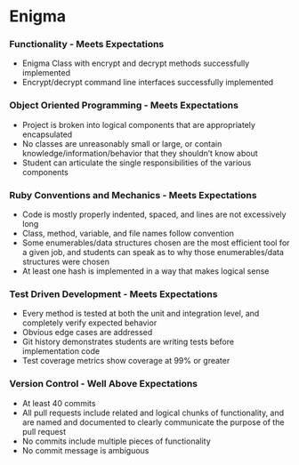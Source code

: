 # Enigma


### Functionality - Meets Expectations
* Enigma Class with encrypt and decrypt methods successfully implemented
* Encrypt/decrypt command line interfaces successfully implemented


### Object Oriented Programming - Meets Expectations
* Project is broken into logical components that are appropriately encapsulated
* No classes are unreasonably small or large, or contain knowledge/information/behavior that they shouldn’t know about
* Student can articulate the single responsibilities of the various components


### Ruby Conventions and Mechanics - Meets Expectations
* Code is mostly properly indented, spaced, and lines are not excessively long
* Class, method, variable, and file names follow convention
* Some enumerables/data structures chosen are the most efficient tool for a given job, and students can speak as to why those enumerables/data structures were chosen
* At least one hash is implemented in a way that makes logical sense


### Test Driven Development - Meets Expectations
* Every method is tested at both the unit and integration level, and completely verify expected behavior
* Obvious edge cases are addressed
* Git history demonstrates students are writing tests before implementation code
* Test coverage metrics show coverage at 99% or greater


### Version Control - Well Above Expectations
* At least 40 commits
* All pull requests include related and logical chunks of functionality, and are named and documented to clearly communicate the purpose of the pull request
* No commits include multiple pieces of functionality
* No commit message is ambiguous
